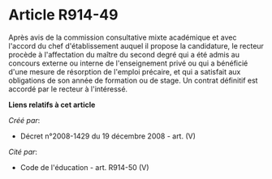 # Article R914-49

Après avis de la commission consultative mixte académique et avec l'accord du  chef d'établissement auquel il propose la
candidature, le recteur procède à  l'affectation du maître du second degré qui a été admis au concours externe ou  interne de
l'enseignement privé ou qui a bénéficié d'une mesure de résorption de  l'emploi précaire, et qui a satisfait aux obligations
de son année de formation  ou de stage. Un contrat définitif est accordé par le recteur à l'intéressé.

**Liens relatifs à cet article**

_Créé par_:

  - Décret n°2008-1429 du 19 décembre 2008 - art. (V)

_Cité par_:

  - Code de l'éducation - art. R914-50 (V)
